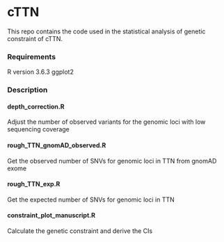 # cTTN

This repo contains the code used in the statistical analysis of genetic constraint of cTTN. 

### Requirements
R version 3.6.3
ggplot2


### Description
#### depth_correction.R
Adjust the number of observed variants for the genomic loci with low sequencing coverage

#### rough_TTN_gnomAD_observed.R
Get the observed number of SNVs for genomic loci in TTN from gnomAD exome

#### rough_TTN_exp.R
Get the expected number of SNVs for genomic loci in TTN

#### constraint_plot_manuscript.R
Calculate the genetic constraint and derive the CIs


